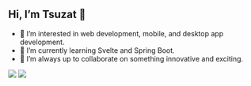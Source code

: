 ## Hi, I’m Tsuzat 👋
- 👀 I’m interested in web development, mobile, and desktop app development.
- 🌱 I’m currently learning Svelte and Spring Boot.
- 💞️ I’m always up to collaborate on something innovative and exciting.

<p>
    <img src = "https://github-readme-stats.vercel.app/api?username=Tsuzat&show_icons=true&theme=radical" />
    <img src = "https://github-readme-stats.vercel.app/api/top-langs/?username=Tsuzat&layout=compact" />
</p>

<!---
Tsuzat/Tsuzat is a ✨ special ✨ repository because its `README.md` (this file) appears on your GitHub profile.
You can click the Preview link to take a look at your changes.
--->
